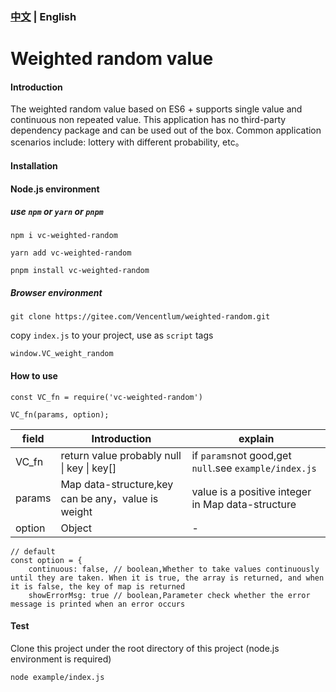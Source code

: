 ### [中文](./README.md)  &#124;  English

# Weighted random value

#### Introduction
The weighted random value based on ES6 + supports single value and continuous non repeated value. This application has no third-party dependency package and can be used out of the box. Common application scenarios include: lottery with different probability, etc。


#### Installation

#### Node.js environment
##### use ```npm``` or ```yarn``` or ```pnpm```
```shell script
npm i vc-weighted-random

yarn add vc-weighted-random

pnpm install vc-weighted-random
```
##### Browser environment
```shell script
git clone https://gitee.com/Vencentlum/weighted-random.git
```
copy ```index.js``` to your project, use as ```script``` tags
```shell script
window.VC_weight_random
```

#### How to use
```shell script
const VC_fn = require('vc-weighted-random')

VC_fn(params, option);
```
|  field   | Introduction  | explain |
|  ----  | ----  | --- |
| VC_fn  | return value probably null &#124; key &#124; key[] | if ```params```not good,get ```null```.see ```example/index.js``` |
| params  | Map data-structure,key can be any，value is weight | value is a positive integer in Map data-structure |
| option  | Object | -    |

```shell script
// default
const option = {
    continuous: false, // boolean,Whether to take values continuously until they are taken. When it is true, the array is returned, and when it is false, the key of map is returned
    showErrorMsg: true // boolean,Parameter check whether the error message is printed when an error occurs
```
#### Test
Clone this project under the root directory of this project (node.js environment is required)
```shell
node example/index.js
```
